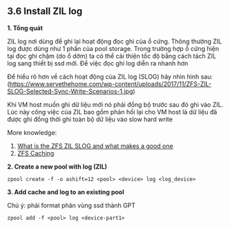 ## 3.6 Install ZIL log

**1. Tổng quát**

ZIL log nơi dùng để ghi lại hoạt động đọc ghi của ổ cứng. Thông thường ZIL log được dùng như 1 phần của pool storage. Trong trường hợp ổ cứng hiện tại đọc ghi chậm (do ổ dởm) ta có thể cải thiện tốc độ bằng cách tách ZIL log sang thiết bị ssd mới. Để việc đọc ghi log diễn ra nhanh hơn

Để hiểu rõ hơn về cách hoạt động của ZIL log (SLOG) hãy nhìn hình sau:  
(https://www.servethehome.com/wp-content/uploads/2017/11/ZFS-ZIL-SLOG-Selected-Sync-Write-Scenarios-1.jpg)

Khi VM host muốn ghi dữ liệu mới nó phải đồng bộ trước sau đó ghi vào ZIL. Lúc này công việc của ZIL bao gồm phản hồi lại cho VM host là dữ liệu đã được ghi đồng thời ghi toàn bộ dữ liệu vào slow hard write

More knowledge:
1. [What is the ZFS ZIL SLOG and what makes a good one](https://www.servethehome.com/what-is-the-zfs-zil-slog-and-what-makes-a-good-one/)
2. [ZFS Caching](https://www.45drives.com/community/articles/zfs-caching/)

**2. Create a new pool with log (ZIL)**

```
zpool create -f -o ashift=12 <pool> <device> log <log_device>
```
**3. Add cache and log to an existing pool**

Chú ý: phải format phân vùng ssd thành GPT
```
zpool add -f <pool> log <device-part1>
```
